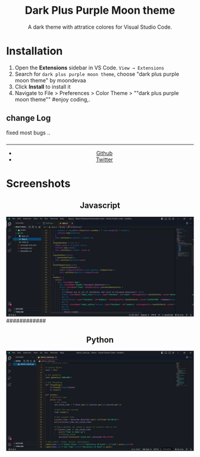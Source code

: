 <div align="center">

# Dark Plus Purple Moon theme

A dark theme with attratice colores for Visual Studio Code.
</div>

# Installation

1. Open the **Extensions** sidebar in VS Code. `View → Extensions`
2. Search for `dark plus purple moon theme`, choose "dark plus purple moon theme" by moondevaa
3. Click **Install** to install it
4. Navigate to File > Preferences > Color Theme > ""dark plus purple moon theme""
#enjoy coding,.
## change Log
fixed most bugs ..
###
  <div align="center">
    <hr />
    <ul>
    <li> <a href="https://github.com/AaBbdev29">Github</a> </li>
    <li> <a href="https://twitter.com/imaginative_dev">Twitter</a></li>
    </ul>
  </div>

# Screenshots

<div align="center">
    <h2>Javascript</h2>
    <img src="https://raw.githubusercontent.com/AaBbdev29/Darkplusmoonlite/Darkplusmoonlite-0.09/screenshots/reactjs.jpg" alt="Moon in React"/>
</div>
############
 <br/>
<div align="center">
    <h2>Python</h2>
    <img src="https://raw.githubusercontent.com/AaBbdev29/Darkplusmoonlite/Darkplusmoonlite-0.09/screenshots/python.jpg" alt="Moon in python"/>
</div>

